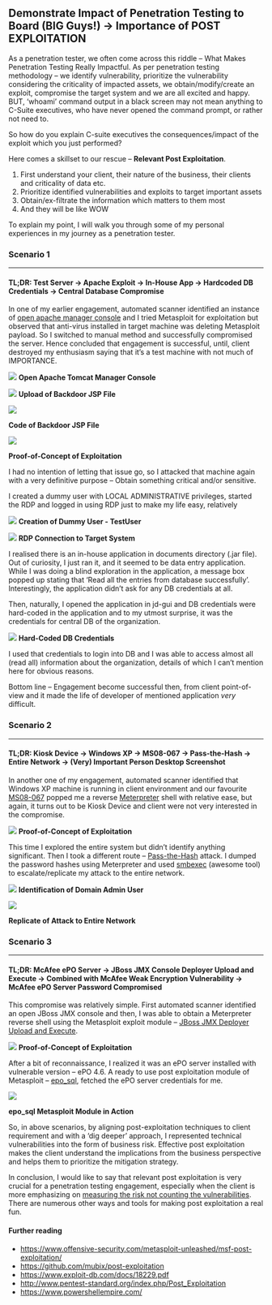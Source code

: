 ## Demonstrate Impact of Penetration Testing to Board (BIG Guys!) -> Importance of POST EXPLOITATION ##

As a penetration tester, we often come across this riddle – What Makes Penetration Testing Really Impactful. As per penetration testing methodology – we identify vulnerability, prioritize the vulnerability considering the criticality of impacted assets, we obtain/modify/create an exploit, compromise the target system and we are all excited and happy. BUT, ‘whoami’ command output in a black screen may not mean anything to C-Suite executives, who have never opened the command prompt, or rather not need to.

So how do you explain C-suite executives the consequences/impact of the exploit which you just performed?

Here comes a skillset to our rescue – **Relevant Post Exploitation**.

1. First understand your client, their nature of the business, their clients and criticality of data etc.
2. Prioritize identified vulnerabilities and exploits to target important assets
3. Obtain/ex-filtrate the information which matters to them most
4. And they will be like WOW

To explain my point, I will walk you through some of my personal experiences in my journey as a penetration tester.


### Scenario 1 ###
---------------------

#### TL;DR: Test Server -> Apache Exploit -> In-House App  -> Hardcoded DB Credentials -> Central Database Compromise ####

In one of my earlier engagement, automated scanner identified an instance of [open apache manager console](http://blog.opensecurityresearch.com/2012/09/manually-exploiting-tomcat-manager.html) and I tried Metasploit for exploitation but observed that anti-virus installed in target machine was deleting Metasploit payload. So I switched to manual method and successfully compromised the server. Hence concluded that engagement is successful, until, client destroyed my enthusiasm saying that it’s a test machine with not much of IMPORTANCE.

![](images/1_1.jpg)
**Open Apache Tomcat Manager Console**


![](images/1_2.jpg)
**Upload of Backdoor JSP File**


![](images/1_3.jpg)

**Code of Backdoor JSP File**

![](images/1_4.jpg)

**Proof-of-Concept of Exploitation**

I had no intention of letting that issue go, so I attacked that machine again with a very definitive purpose – Obtain something critical and/or sensitive.

I created a dummy user with LOCAL ADMINISTRATIVE privileges, started the RDP and logged in using RDP just to make my life easy, relatively

![](images/1_5.jpg)
**Creation of Dummy User - TestUser**


![](images/1_6.jpg)
**RDP Connection to Target System**

I realised there is an in-house application in documents directory (.jar file). Out of curiosity, I just ran it, and it seemed to be data entry application. While I was doing a blind exploration in the application, a message box popped up stating that ‘Read all the entries from database successfully’. Interestingly, the application didn’t ask for any DB credentials at all.

Then, naturally, I opened the application in jd-gui and DB credentials were hard-coded in the application and to my utmost surprise, it was the credentials for central DB of the organization.

![](images/1_7.jpg)
**Hard-Coded DB Credentials**

I used that credentials to login into DB and I was able to access almost all (read all) information about the organization, details of which I can’t mention here for obvious reasons.

Bottom line – Engagement become successful then, from client point-of-view and it made the life of developer of mentioned application *very* difficult.


### Scenario 2 ###
---------------------

#### TL;DR: Kiosk Device -> Windows XP -> MS08-067 -> Pass-the-Hash -> Entire Network -> (Very) Important Person Desktop Screenshot ####

In another one of my engagement, automated scanner identified that Windows XP machine is running in client environment and our favourite [MS08-067](https://www.rapid7.com/db/modules/exploit/windows/smb/ms08_067_netapi) popped me a reverse [Meterpreter](https://dev.metasploit.com/documents/meterpreter.pdf) shell with relative ease, but again, it turns out to be Kiosk Device and client were not very interested in the compromise.

![](images/2_1.jpg)
**Proof-of-Concept of Exploitation**

This time I explored the entire system but didn’t identify anything significant. Then I took a different route – [Pass-the-Hash](https://www.sans.org/reading-room/whitepapers/testing/crack-pass-hash-33219) attack. I dumped the password hashes using Meterpreter and used [smbexec](https://github.com/pentestgeek/smbexec) (awesome tool) to escalate/replicate my attack to the entire network.

![](images/2_2.jpg)
**Identification of Domain Admin User**


![](images/2_3.png)

**Replicate of Attack to Entire Network**


### Scenario 3 ###
---------------------

#### TL;DR: McAfee ePO Server -> JBoss JMX Console Deployer Upload and Execute -> Combined with McAfee Weak Encryption Vulnerability -> McAfee ePO Server Password Compromised ####

This compromise was relatively simple. First automated scanner identified an open JBoss JMX console and then, I was able to obtain a Meterpreter reverse shell using the Metasploit exploit module – [JBoss JMX Deployer Upload and Execute](https://www.rapid7.com/db/modules/exploit/multi/http/jboss_maindeployer).

![](images/3_1.jpg)
**Proof-of-Concept of Exploitation**

After a bit of reconnaissance, I realized it was an ePO server installed with vulnerable version – ePO 4.6. A ready to use post exploitation module of Metasploit – [epo_sql](https://www.rapid7.com/db/modules/post/windows/gather/credentials/epo_sql), fetched the ePO server credentials for me.

![](images/3_2.jpg)

**epo_sql Metasploit Module in Action**

So, in above scenarios, by aligning post-exploitation techniques to client requirement and with a ‘dig deeper’ approach, I represented technical vulnerabilities into the form of business risk. Effective post exploitation makes the client understand the implications from the business perspective and helps them to prioritize the mitigation strategy.

In conclusion, I would like to say that relevant post exploitation is very crucial for a penetration testing engagement, especially when the client is more emphasizing on [measuring the risk not counting the vulnerabilities](https://www.darkreading.com/vulnerabilities---threats/stop-counting-vulnerabilities-and-start-measuring-risk/a/d-id/1330220). There are numerous other ways and tools for making post exploitation a real fun.

#### Further reading ####

 - https://www.offensive-security.com/metasploit-unleashed/msf-post-exploitation/
 - https://github.com/mubix/post-exploitation
 - https://www.exploit-db.com/docs/18229.pdf
 - http://www.pentest-standard.org/index.php/Post_Exploitation
 - https://www.powershellempire.com/

